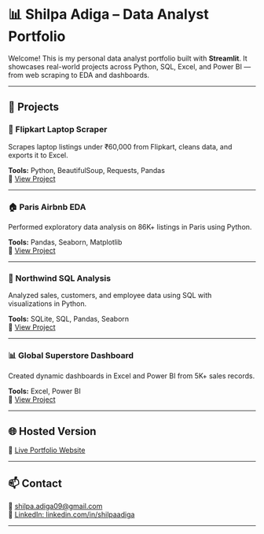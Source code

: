 # 📊 Shilpa Adiga – Data Analyst Portfolio

Welcome! This is my personal data analyst portfolio built with **Streamlit**. It showcases real-world projects across Python, SQL, Excel, and Power BI — from web scraping to EDA and dashboards.

---

## 🚀 Projects

### 🛒 Flipkart Laptop Scraper
Scrapes laptop listings under ₹60,000 from Flipkart, cleans data, and exports it to Excel.

**Tools:** Python, BeautifulSoup, Requests, Pandas  
🔗 [View Project](https://github.com/ShilpaAdiga/flipkart-laptop-scraper)

---

### 🏠 Paris Airbnb EDA
Performed exploratory data analysis on 86K+ listings in Paris using Python.

**Tools:** Pandas, Seaborn, Matplotlib  
🔗 [View Project](https://github.com/ShilpaAdiga/paris-airbnb-analysis)

---

### 🧮 Northwind SQL Analysis
Analyzed sales, customers, and employee data using SQL with visualizations in Python.

**Tools:** SQLite, SQL, Pandas, Seaborn  
🔗 [View Project](https://github.com/ShilpaAdiga/northwind-sql-analysis)

---

### 📊 Global Superstore Dashboard
Created dynamic dashboards in Excel and Power BI from 5K+ sales records.

**Tools:** Excel, Power BI  
🔗 [View Project](https://github.com/ShilpaAdiga/global-superstore-dashboard)

---

## 🌐 Hosted Version

🔗 [Live Portfolio Website](your-streamlit-cloud-url-here)

---

## 📫 Contact

📧 shilpa.adiga09@gmail.com  
🔗 [LinkedIn: linkedin.com/in/shilpaadiga](https://www.linkedin.com/in/shilpa-adiga-569838169/)

---
